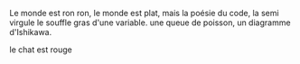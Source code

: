 Le monde est ron ron, le monde est plat, 
mais la poésie du code, la semi virgule le souffle gras d'une variable.
une queue de poisson, un diagramme d'Ishikawa.



le chat est rouge
